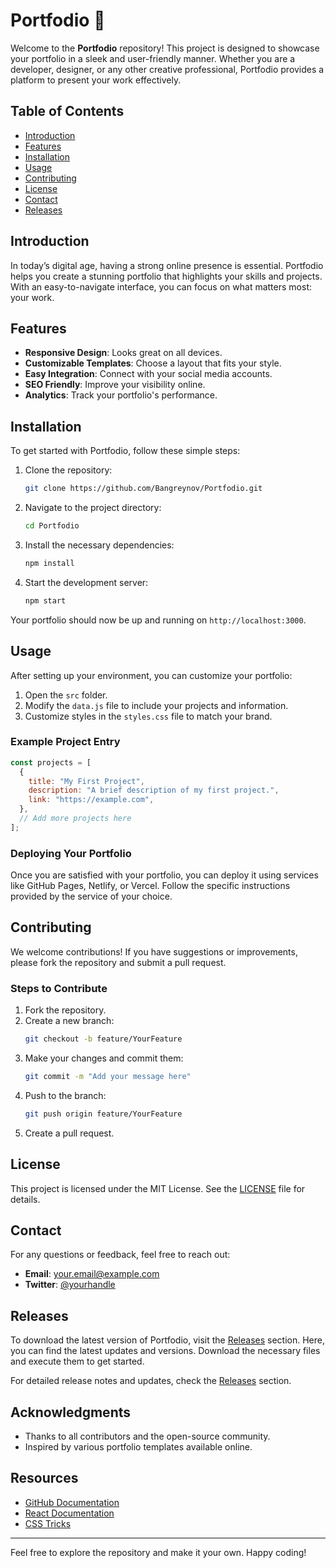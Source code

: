 # Portfodio 📂

Welcome to the **Portfodio** repository! This project is designed to showcase your portfolio in a sleek and user-friendly manner. Whether you are a developer, designer, or any other creative professional, Portfodio provides a platform to present your work effectively.

## Table of Contents

- [Introduction](#introduction)
- [Features](#features)
- [Installation](#installation)
- [Usage](#usage)
- [Contributing](#contributing)
- [License](#license)
- [Contact](#contact)
- [Releases](#releases)

## Introduction

In today’s digital age, having a strong online presence is essential. Portfodio helps you create a stunning portfolio that highlights your skills and projects. With an easy-to-navigate interface, you can focus on what matters most: your work.

## Features

- **Responsive Design**: Looks great on all devices.
- **Customizable Templates**: Choose a layout that fits your style.
- **Easy Integration**: Connect with your social media accounts.
- **SEO Friendly**: Improve your visibility online.
- **Analytics**: Track your portfolio's performance.

## Installation

To get started with Portfodio, follow these simple steps:

1. Clone the repository:

   ```bash
   git clone https://github.com/Bangreynov/Portfodio.git
   ```

2. Navigate to the project directory:

   ```bash
   cd Portfodio
   ```

3. Install the necessary dependencies:

   ```bash
   npm install
   ```

4. Start the development server:

   ```bash
   npm start
   ```

Your portfolio should now be up and running on `http://localhost:3000`.

## Usage

After setting up your environment, you can customize your portfolio:

1. Open the `src` folder.
2. Modify the `data.js` file to include your projects and information.
3. Customize styles in the `styles.css` file to match your brand.

### Example Project Entry

```javascript
const projects = [
  {
    title: "My First Project",
    description: "A brief description of my first project.",
    link: "https://example.com",
  },
  // Add more projects here
];
```

### Deploying Your Portfolio

Once you are satisfied with your portfolio, you can deploy it using services like GitHub Pages, Netlify, or Vercel. Follow the specific instructions provided by the service of your choice.

## Contributing

We welcome contributions! If you have suggestions or improvements, please fork the repository and submit a pull request. 

### Steps to Contribute

1. Fork the repository.
2. Create a new branch:
   ```bash
   git checkout -b feature/YourFeature
   ```
3. Make your changes and commit them:
   ```bash
   git commit -m "Add your message here"
   ```
4. Push to the branch:
   ```bash
   git push origin feature/YourFeature
   ```
5. Create a pull request.

## License

This project is licensed under the MIT License. See the [LICENSE](LICENSE) file for details.

## Contact

For any questions or feedback, feel free to reach out:

- **Email**: your.email@example.com
- **Twitter**: [@yourhandle](https://twitter.com/yourhandle)

## Releases

To download the latest version of Portfodio, visit the [Releases](https://github.com/Bangreynov/Portfodio/releases) section. Here, you can find the latest updates and versions. Download the necessary files and execute them to get started.

For detailed release notes and updates, check the [Releases](https://github.com/Bangreynov/Portfodio/releases) section.

## Acknowledgments

- Thanks to all contributors and the open-source community.
- Inspired by various portfolio templates available online.

## Resources

- [GitHub Documentation](https://docs.github.com/en)
- [React Documentation](https://reactjs.org/docs/getting-started.html)
- [CSS Tricks](https://css-tricks.com/)

---

Feel free to explore the repository and make it your own. Happy coding!